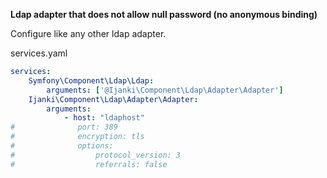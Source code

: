 **Ldap adapter that does not allow null password (no anonymous binding)**

Configure like any other ldap adapter.

services.yaml
```yaml
services:
    Symfony\Component\Ldap\Ldap:
        arguments: ['@Ijanki\Component\Ldap\Adapter\Adapter']
    Ijanki\Component\Ldap\Adapter\Adapter:
        arguments:
            - host: "ldaphost"
#              port: 389
#              encryption: tls
#              options:
#                  protocol_version: 3
#                  referrals: false

```